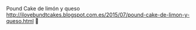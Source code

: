 Pound Cake de limón y queso	http://ilovebundtcakes.blogspot.com.es/2015/07/pound-cake-de-limon-y-queso.html	
਍